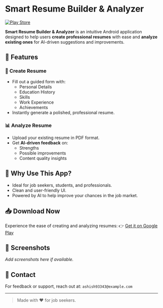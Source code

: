 # Smart Resume Builder & Analyzer

[![Play Store](https://img.shields.io/badge/Download%20on%20Play%20Store-228B22?logo=google-play&logoColor=white&style=for-the-badge)](https://play.google.com/store/apps/details?id=com.demo.resumebuilder&pcampaignid=web_share)

**Smart Resume Builder & Analyzer** is an intuitive Android application designed to help users **create professional resumes** with ease and **analyze existing ones** for AI-driven suggestions and improvements.

## 📱 Features

### 📝 Create Resume
- Fill out a guided form with:
  - Personal Details
  - Education History
  - Skills
  - Work Experience
  - Achievements
- Instantly generate a polished, professional resume.

### 📊 Analyze Resume
- Upload your existing resume in PDF format.
- Get **AI-driven feedback** on:
  - Strengths
  - Possible improvements
  - Content quality insights

## 🚀 Why Use This App?
- Ideal for job seekers, students, and professionals.
- Clean and user-friendly UI.
- Powered by AI to help improve your chances in the job market.

## 📥 Download Now
Experience the ease of creating and analyzing resumes:
👉 [Get it on Google Play](https://play.google.com/store/apps/details?id=com.demo.resumebuilder&pcampaignid=web_share)

## 📸 Screenshots
*Add screenshots here if available.*

## 📧 Contact
For feedback or support, reach out at: `ashish93343@example.com`

---

> Made with ❤️ for job seekers.
